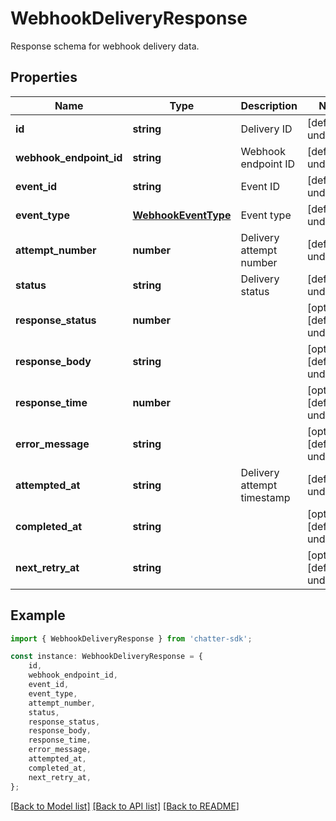 # WebhookDeliveryResponse

Response schema for webhook delivery data.

## Properties

Name | Type | Description | Notes
------------ | ------------- | ------------- | -------------
**id** | **string** | Delivery ID | [default to undefined]
**webhook_endpoint_id** | **string** | Webhook endpoint ID | [default to undefined]
**event_id** | **string** | Event ID | [default to undefined]
**event_type** | [**WebhookEventType**](WebhookEventType.md) | Event type | [default to undefined]
**attempt_number** | **number** | Delivery attempt number | [default to undefined]
**status** | **string** | Delivery status | [default to undefined]
**response_status** | **number** |  | [optional] [default to undefined]
**response_body** | **string** |  | [optional] [default to undefined]
**response_time** | **number** |  | [optional] [default to undefined]
**error_message** | **string** |  | [optional] [default to undefined]
**attempted_at** | **string** | Delivery attempt timestamp | [default to undefined]
**completed_at** | **string** |  | [optional] [default to undefined]
**next_retry_at** | **string** |  | [optional] [default to undefined]

## Example

```typescript
import { WebhookDeliveryResponse } from 'chatter-sdk';

const instance: WebhookDeliveryResponse = {
    id,
    webhook_endpoint_id,
    event_id,
    event_type,
    attempt_number,
    status,
    response_status,
    response_body,
    response_time,
    error_message,
    attempted_at,
    completed_at,
    next_retry_at,
};
```

[[Back to Model list]](../README.md#documentation-for-models) [[Back to API list]](../README.md#documentation-for-api-endpoints) [[Back to README]](../README.md)
